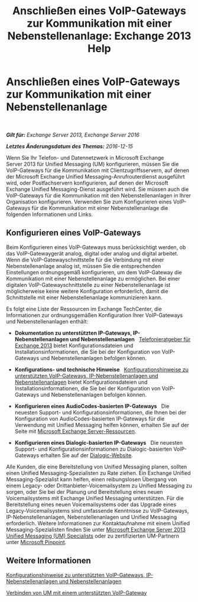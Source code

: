﻿---
title: 'Anschließen eines VoIP-Gateways zur Kommunikation mit einer Nebenstellenanlage: Exchange 2013 Help'
TOCTitle: Anschließen eines VoIP-Gateways zur Kommunikation mit einer Nebenstellenanlage
ms:assetid: 76bcdc54-3ec2-408a-bdbe-37826580dd62
ms:mtpsurl: https://technet.microsoft.com/de-de/library/Aa998872(v=EXCHG.150)
ms:contentKeyID: 50558905
ms.date: 04/24/2018
mtps_version: v=EXCHG.150
ms.translationtype: HT
---

# Anschließen eines VoIP-Gateways zur Kommunikation mit einer Nebenstellenanlage

 

_**Gilt für:** Exchange Server 2013, Exchange Server 2016_

_**Letztes Änderungsdatum des Themas:** 2016-12-15_

Wenn Sie Ihr Telefon- und Datennetzwerk in Microsoft Exchange Server 2013 für Unified Messaging (UM) konfigurieren, müssen Sie die VoIP-Gateways für die Kommunikation mit Clientzugriffsservern, auf denen der Microsoft Exchange Unified Messaging-Anrufrouterdienst ausgeführt wird, oder Postfachservern konfigurieren, auf denen der Microsoft Exchange Unified Messaging-Dienst ausgeführt wird. Sie müssen auch die VoIP-Gateways für die Kommunikation mit den Nebenstellenanlagen in Ihrer Organisation konfigurieren. Verwenden Sie zum Konfigurieren eines VoIP-Gateways für die Kommunikation mit einer Nebenstellenanlage die folgenden Informationen und Links.

## Konfigurieren eines VoIP-Gateways

Beim Konfigurieren eines VoIP-Gateways muss berücksichtigt werden, ob das VoIP-Gatewaygerät analog, digital oder analog und digital arbeitet. Wenn die VoIP-Gatewayschnittstelle für die Verbindung mit einer Nebenstellenanlage analog ist, müssen Sie die entsprechenden Einstellungen ordnungsgemäß konfigurieren, um dem VoIP-Gateway die Kommunikation mit einer Nebenstellenanlage zu ermöglichen. Bei einer digitalen VoIP-Gatewayschnittstelle zu einer Nebenstellenanlage ist möglicherweise keine weitere Konfiguration erforderlich, damit die Schnittstelle mit einer Nebenstellenanlage kommunizieren kann.

Es folgt eine Liste der Ressourcen im Exchange TechCenter, die Informationen zur ordnungsgemäßen Konfiguration Ihrer VoIP-Gateways und Nebenstellenanlagen enthält:

  - **Dokumentation zu unterstützten IP-Gateways, IP-Nebenstellenanlagen und Nebenstellenanlagen**   [Telefonieratgeber für Exchange 2013](telephony-advisor-for-exchange-2013-exchange-2013-help.md) bietet Konfigurationsdateien und Installationsinformationen, die Sie bei der Konfiguration von VoIP-Gateways und Nebenstellenanlagen befolgen können.

  - **Konfigurations- und technische Hinweise**   [Konfigurationshinweise zu unterstützten VoIP-Gateways, IP-Nebenstellenanlagen und Nebenstellenanlagen](configuration-notes-for-supported-voip-gateways-ip-pbxs-and-pbxs-exchange-2013-help.md) bietet Konfigurationsdateien und Installationsinformationen, die Sie bei der Konfiguration von VoIP-Gateways und Nebenstellenanlagen befolgen können.

  - **Konfigurieren eines AudioCodes-basierten IP-Gateways**   Die neuesten Support- und Konfigurationsinformationen, die Ihnen bei der Konfiguration von AudioCodes-basierten IP-Gateways für die Verwendung mit Unified Messaging helfen können, erhalten Sie auf der Seite mit [Microsoft Exchange Server-Ressourcen](https://www.audiocodes.com/solutions/microsoft/exchange-server).

  - **Konfigurieren eines Dialogic-basierten IP-Gateways**   Die neuesten Support- und Konfigurationsinformationen zu Dialogic-basierten VoIP-Gateways erhalten Sie auf der [Dialogic-Website](https://www.dialogic.com/).

Alle Kunden, die eine Bereitstellung von Unified Messaging planen, sollten einen Unified Messaging-Spezialisten zu Rate ziehen. Ein Exchange Unified Messaging-Spezialist kann helfen, einen reibungslosen Übergang von einem Legacy- oder Drittanbieter-Voicemailsystem zu Unified Messaging zu sorgen, oder Sie bei der Planung und Bereitstellung eines neuen Voicemailsystems mit Exchange Unified Messaging unterstützen. Für die Bereitstellung eines neuen Voicemailsystems oder das Upgrade eines Legacy-Voicemailsystems sind umfassende Kenntnisse zu VoIP-Gateways, IP-Nebenstellenanlagen, Nebenstellenanlagen und Unified Messaging erforderlich. Weitere Informationen zur Kontaktaufnahme mit einem Unified Messaging-Spezialisten finden Sie unter [Microsoft Exchange Server 2013 Unified Messaging (UM) Specialists](https://go.microsoft.com/fwlink/p/?linkid=262708) oder zu zertifizierten UM-Partnern unter [Microsoft Pinpoint](https://go.microsoft.com/fwlink/p/?linkid=261951).

## Weitere Informationen

[Konfigurationshinweise zu unterstützten VoIP-Gateways, IP-Nebenstellenanlagen und Nebenstellenanlagen](configuration-notes-for-supported-voip-gateways-ip-pbxs-and-pbxs-exchange-2013-help.md)

[Verbinden von UM mit einem unterstützten VoIP-Gateway](connect-um-to-a-supported-voip-gateway-exchange-2013-help.md)

